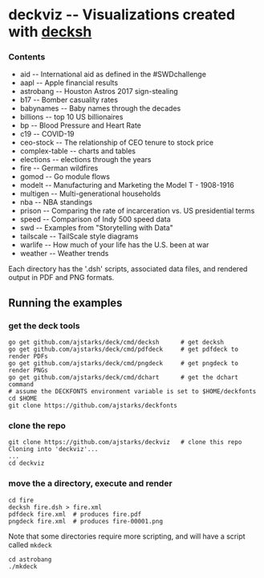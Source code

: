 # deckviz -- Visualizations created with [decksh](https://github.com/ajstarks/deck/blob/master/cmd/decksh/README.md)

### Contents

* aid -- International aid as defined in the #SWDchallenge
* aapl -- Apple financial results
* astrobang -- Houston Astros 2017 sign-stealing
* b17 -- Bomber casuality rates
* babynames -- Baby names through the decades
* billions -- top 10 US billionaires
* bp -- Blood Pressure and Heart Rate
* c19 -- COVID-19
* ceo-stock -- The relationship of CEO tenure to stock price
* complex-table -- charts and tables
* elections -- elections through the years
* fire -- German wildfires
* gomod -- Go module flows
* modelt -- Manufacturing and Marketing the Model T - 1908-1916
* multigen -- Multi-generational households
* nba -- NBA standings
* prison -- Comparing the rate of incarceration vs. US presidential terms
* speed -- Comparison of Indy 500 speed data
* swd -- Examples from "Storytelling with Data"
* tailscale -- TailScale style diagrams
* warlife -- How much of your life has the U.S. been at war
* weather -- Weather trends

Each directory has the '.dsh' scripts, associated data files, and rendered output in PDF and PNG formats.

## Running the examples

### get the deck tools

	go get github.com/ajstarks/deck/cmd/decksh		# get decksh
	go get github.com/ajstarks/deck/cmd/pdfdeck		# get pdfdeck to render PDFs
	go get github.com/ajstarks/deck/cmd/pngdeck		# get pngdeck to render PNGs
	go get github.com/ajstarks/deck/cmd/dchart      # get the dchart command
	# assume the DECKFONTS environment variable is set to $HOME/deckfonts
	cd $HOME
	git clone https://github.com/ajstarks/deckfonts
	
### clone the repo
	
	git clone https://github.com/ajstarks/deckviz	# clone this repo
	Cloning into 'deckviz'...
	...
	cd deckviz
	
### move the a directory, execute and render

	cd fire
	decksh fire.dsh > fire.xml
	pdfdeck fire.xml  # produces fire.pdf
	pngdeck fire.xml  # produces fire-00001.png

Note that some directories require more scripting, and will have a script called ```mkdeck```

	cd astrobang
	./mkdeck
	

	


